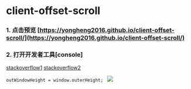# client-offset-scroll
### 1. 点击预览  [https://yongheng2016.github.io/client-offset-scroll/](https://yongheng2016.github.io/client-offset-scroll/)    
### 2. 打开开发者工具[console]

[stackoverflow1](https://stackoverflow.com/questions/22675126/what-is-offsetheight-clientheight-scrollheight)
[stackoverflow2](https://stackoverflow.com/questions/21064101/understanding-offsetwidth-clientwidth-scrollwidth-and-height-respectively)

`outWindowHeight = window.outerHeight;
`
![](https://developer.mozilla.org/@api/deki/files/213/=FirefoxInnerVsOuterHeight2.png)
